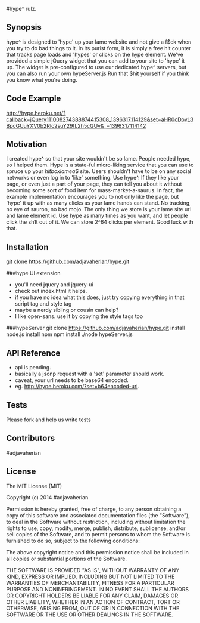#hype^ rulz.

## Synopsis

hype^ is designed to 'hype' up your lame website and not give a f$ck when you try to do bad things to it.
In its purist form, it is simply a free hit counter that tracks page loads and 'hypes' or clicks on the hype element.
We've provided a simple jQuery widget that you can add to your site to 'hype' it up.
The widget is pre-configured to use our dedicated hype^ servers, but you can also run your own hypeServer.js
Run that $hit yourself if you think you know what you're doing.

## Code Example

http://hype.heroku.net/?callback=jQuery111008274388874415308_1396317114129&set=aHR0cDovL3BpcGUuYXV0b2Rlc2suY29tL2h5cGUv&_=1396317114142

## Motivation

I created hype^ so that your site wouldn't be so lame.  People needed hype, so I helped them.
Hype is a state-ful micro-liking service that you can use to spruce up your $hitbox lame a$$ site.
Users shouldn't have to be on any social networks or even log in to 'like' something.  Use hype^.
If they like your page, or even just a part of your page, they can tell you about it without becoming some sort of food item for mass-market-a-saurus.
In fact, the example implementation encourages you to not only like the page, but 'hype' it up with as many clicks as your lame hands can stand.
No tracking, no eye of sauron, no bad mojo.  The only thing we store is your lame site url and lame element id.  Use hype as many times as you want, and let people click the sh1t out of it.
We can store 2^64 clicks per element.  Good luck with that.

## Installation
git clone https://github.com/adjavaherian/hype.git

###hype UI extension
- you'll need jquery and jquery-ui
- check out index.html  it helps.
- if you have no idea what this does, just try copying everything in that script tag and style tag
- maybe a nerdy sibling or cousin can help?
- I like open-sans. use it by copying the style tags too

###hypeServer
git clone https://github.com/adjavaherian/hype.git
install node.js
install npm
npm install
./node hypeServer.js


## API Reference

- api is pending.
- basically a jsonp request with a 'set' parameter should work.
- caveat, your url needs to be base64 encoded.
- eg. http://hype.heroku.com/?set=b64encoded-url.

## Tests

Please fork and help us write tests

## Contributors

#adjavaherian

## License

The MIT License (MIT)

Copyright (c) 2014 #adjavaherian

Permission is hereby granted, free of charge, to any person obtaining a copy
of this software and associated documentation files (the "Software"), to deal
in the Software without restriction, including without limitation the rights
to use, copy, modify, merge, publish, distribute, sublicense, and/or sell
copies of the Software, and to permit persons to whom the Software is
furnished to do so, subject to the following conditions:

The above copyright notice and this permission notice shall be included in
all copies or substantial portions of the Software.

THE SOFTWARE IS PROVIDED "AS IS", WITHOUT WARRANTY OF ANY KIND, EXPRESS OR
IMPLIED, INCLUDING BUT NOT LIMITED TO THE WARRANTIES OF MERCHANTABILITY,
FITNESS FOR A PARTICULAR PURPOSE AND NONINFRINGEMENT. IN NO EVENT SHALL THE
AUTHORS OR COPYRIGHT HOLDERS BE LIABLE FOR ANY CLAIM, DAMAGES OR OTHER
LIABILITY, WHETHER IN AN ACTION OF CONTRACT, TORT OR OTHERWISE, ARISING FROM,
OUT OF OR IN CONNECTION WITH THE SOFTWARE OR THE USE OR OTHER DEALINGS IN
THE SOFTWARE.
